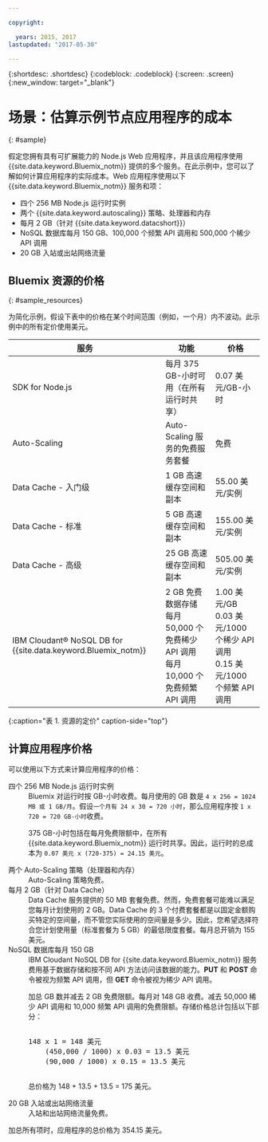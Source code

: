 ```yaml
---

copyright:

  years: 2015, 2017
lastupdated: "2017-05-30"

---
```


{:shortdesc: .shortdesc}
{:codeblock: .codeblock}
{:screen: .screen}
{:new_window: target="_blank"}

# 场景：估算示例节点应用程序的成本
{: #sample}

假定您拥有具有可扩展能力的 Node.js Web 应用程序，并且该应用程序使用 {{site.data.keyword.Bluemix_notm}} 提供的多个服务。在此示例中，您可以了解如何计算应用程序的实际成本。Web 应用程序使用以下 {{site.data.keyword.Bluemix_notm}} 服务和项：

* 四个 256 MB Node.js 运行时实例
* 两个 {{site.data.keyword.autoscaling}} 策略、处理器和内存
* 每月 2 GB（针对 {{site.data.keyword.datacshort}}）
* NoSQL 数据库每月 150 GB、100,000 个频繁 API 调用和 500,000 个稀少 API 调用
* 20 GB 入站或出站网络流量

## Bluemix 资源的价格
{: #sample_resources}

为简化示例，假设下表中的价格在某个时间范围（例如，一个月）内不波动。此示例中的所有定价使用美元。

|服务 |	功能 |	价格 |
|--------|-----------|--------|
|SDK for Node.js |	每月 375 GB-小时可用（在所有运行时共享） |	0.07 美元/GB-小时|
|Auto-Scaling |	Auto-Scaling 服务的免费服务套餐 |	免费|
|Data Cache - 入门级 |	1 GB 高速缓存空间和副本 |	55.00 美元/实例 |
|Data Cache - 标准 |	5 GB 高速缓存空间和副本 |	155.00 美元/实例 |
|Data Cache - 高级 |	25 GB 高速缓存空间和副本 |	505.00 美元/实例|
|IBM Cloudant® NoSQL DB for {{site.data.keyword.Bluemix_notm}} |	2 GB 免费数据存储<br/>每月 50,000 个免费稀少 API 调用<br/>每月 10,000 个免费频繁 API 调用 | 1.00 美元/GB<br/>0.03 美元/1000 个稀少 API 调用<br/>0.15 美元/1000 个频繁 API 调用 |
{:caption="表 1. 资源的定价" caption-side="top"}

## 计算应用程序价格

可以使用以下方式来计算应用程序的价格：

<dl>
<dt>四个 256 MB Node.js 运行时实例</dt>
<dd>Bluemix 对运行时按 GB-小时收费。每月使用的 GB 数是 <code>4 x 256 = 1024 MB 或 1 GB/月</code>。假设<code>一个月有 24 x 30 = 720 小时</code>，那么应用程序按 <code>1 x 720 = 720 GB-小时</code>收费。<p>
375 GB-小时包括在每月免费限额中，在所有 {{site.data.keyword.Bluemix_notm}} 运行时共享。因此，运行时的总成本为 <code>0.07 美元 x (720-375) = 24.15 美元</code>。</p></dd>

<dt>两个 Auto-Scaling 策略（处理器和内存）</dt>
<dd>Auto-Scaling 策略免费。</dd>

<dt>每月 2 GB（针对 Data Cache）</dt>
<dd>Data Cache 服务提供的 50 MB 套餐免费。然而，免费套餐可能难以满足您每月计划使用的 2 GB。Data Cache 的 3 个付费套餐都是以固定金额购买特定的空间量，而不管您实际使用的空间量是多少。因此，您希望选择符合您计划使用量（标准套餐为 5 GB）的最低限度套餐。每月总开销为 155 美元。</dd>

<dt>NoSQL 数据库每月 150 GB</dt>
<dd>IBM Cloudant NoSQL DB for {{site.data.keyword.Bluemix_notm}} 服务费用基于数据存储和按不同 API 方法访问该数据的能力。<strong>PUT</strong> 和 <strong>POST</strong> 命令被视为频繁 API 调用，但 <strong>GET</strong> 命令被视为稀少 API 调用。<p>
加总 GB 数并减去 2 GB 免费限额。每月对 148 GB 收费。减去 50,000 稀少 API 调用和 10,000 频繁 API 调用的免费限额。存储价格总计包括以下部分：</p>
<pre class="codeblock">
<codeblock>
148 x 1 = 148 美元
    (450,000 / 1000) x 0.03 = 13.5 美元
    (90,000 / 1000) x 0.15 = 13.5 美元
</codeblock>
</pre>
<p>
总价格为 148 + 13.5 + 13.5 = 175 美元。</p></dd>

<dt>20 GB 入站或出站网络流量</dt>
<dd>入站和出站网络流量免费。</dd>

</dl>

加总所有项时，应用程序的总价格为 354.15 美元。
